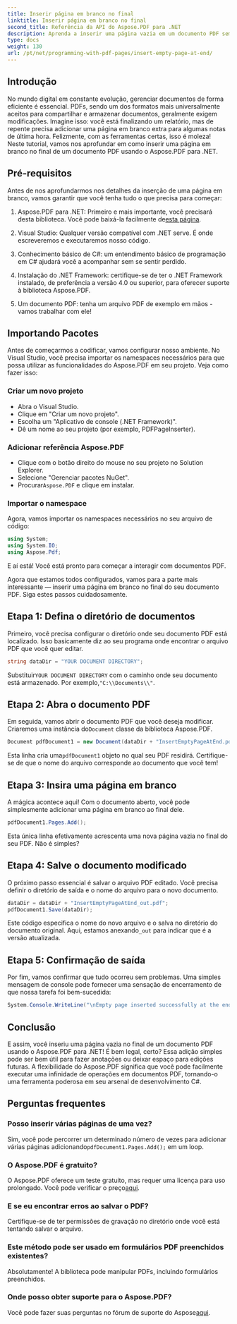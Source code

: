 ```yaml
---
title: Inserir página em branco no final
linktitle: Inserir página em branco no final
second_title: Referência da API do Aspose.PDF para .NET
description: Aprenda a inserir uma página vazia em um documento PDF sem esforço com o Aspose.PDF para .NET neste guia amigável para iniciantes. Perfeito para edições rápidas.
type: docs
weight: 130
url: /pt/net/programming-with-pdf-pages/insert-empty-page-at-end/
---
```

## Introdução

No mundo digital em constante evolução, gerenciar documentos de forma eficiente é essencial. PDFs, sendo um dos formatos mais universalmente aceitos para compartilhar e armazenar documentos, geralmente exigem modificações. Imagine isso: você está finalizando um relatório, mas de repente precisa adicionar uma página em branco extra para algumas notas de última hora. Felizmente, com as ferramentas certas, isso é moleza! Neste tutorial, vamos nos aprofundar em como inserir uma página em branco no final de um documento PDF usando o Aspose.PDF para .NET.

## Pré-requisitos

Antes de nos aprofundarmos nos detalhes da inserção de uma página em branco, vamos garantir que você tenha tudo o que precisa para começar:

1.  Aspose.PDF para .NET: Primeiro e mais importante, você precisará desta biblioteca. Você pode baixá-la facilmente de[esta página](https://releases.aspose.com/pdf/net/).

2. Visual Studio: Qualquer versão compatível com .NET serve. É onde escreveremos e executaremos nosso código.

3. Conhecimento básico de C#: um entendimento básico de programação em C# ajudará você a acompanhar sem se sentir perdido.

4. Instalação do .NET Framework: certifique-se de ter o .NET Framework instalado, de preferência a versão 4.0 ou superior, para oferecer suporte à biblioteca Aspose.PDF.

5. Um documento PDF: tenha um arquivo PDF de exemplo em mãos - vamos trabalhar com ele!

## Importando Pacotes

Antes de começarmos a codificar, vamos configurar nosso ambiente. No Visual Studio, você precisa importar os namespaces necessários para que possa utilizar as funcionalidades do Aspose.PDF em seu projeto. Veja como fazer isso:

### Criar um novo projeto

- Abra o Visual Studio.
- Clique em "Criar um novo projeto".
- Escolha um "Aplicativo de console (.NET Framework)".
- Dê um nome ao seu projeto (por exemplo, PDFPageInserter).

### Adicionar referência Aspose.PDF

- Clique com o botão direito do mouse no seu projeto no Solution Explorer.
- Selecione "Gerenciar pacotes NuGet".
-  Procurar`Aspose.PDF` e clique em instalar.

### Importar o namespace

Agora, vamos importar os namespaces necessários no seu arquivo de código:

```csharp
using System;
using System.IO;
using Aspose.Pdf;
```

E aí está! Você está pronto para começar a interagir com documentos PDF.

Agora que estamos todos configurados, vamos para a parte mais interessante — inserir uma página em branco no final do seu documento PDF. Siga estes passos cuidadosamente.

## Etapa 1: Defina o diretório de documentos

Primeiro, você precisa configurar o diretório onde seu documento PDF está localizado. Isso basicamente diz ao seu programa onde encontrar o arquivo PDF que você quer editar.

```csharp
string dataDir = "YOUR DOCUMENT DIRECTORY";
```

 Substituir`YOUR DOCUMENT DIRECTORY` com o caminho onde seu documento está armazenado. Por exemplo,`"C:\\Documents\\"`.

## Etapa 2: Abra o documento PDF

 Em seguida, vamos abrir o documento PDF que você deseja modificar. Criaremos uma instância do`Document` classe da biblioteca Aspose.PDF.

```csharp
Document pdfDocument1 = new Document(dataDir + "InsertEmptyPageAtEnd.pdf");
```

 Esta linha cria uma`pdfDocument1` objeto no qual seu PDF residirá. Certifique-se de que o nome do arquivo corresponde ao documento que você tem!

## Etapa 3: Insira uma página em branco

A mágica acontece aqui! Com o documento aberto, você pode simplesmente adicionar uma página em branco ao final dele. 

```csharp
pdfDocument1.Pages.Add();
```

Esta única linha efetivamente acrescenta uma nova página vazia no final do seu PDF. Não é simples?

## Etapa 4: Salve o documento modificado

O próximo passo essencial é salvar o arquivo PDF editado. Você precisa definir o diretório de saída e o nome do arquivo para o novo documento.

```csharp
dataDir = dataDir + "InsertEmptyPageAtEnd_out.pdf";
pdfDocument1.Save(dataDir);
```

 Este código especifica o nome do novo arquivo e o salva no diretório do documento original. Aqui, estamos anexando`_out` para indicar que é a versão atualizada.

## Etapa 5: Confirmação de saída

Por fim, vamos confirmar que tudo ocorreu sem problemas. Uma simples mensagem de console pode fornecer uma sensação de encerramento de que nossa tarefa foi bem-sucedida:

```csharp
System.Console.WriteLine("\nEmpty page inserted successfully at the end of document.\nFile saved at " + dataDir);
```

## Conclusão

E assim, você inseriu uma página vazia no final de um documento PDF usando o Aspose.PDF para .NET! É bem legal, certo? Essa adição simples pode ser bem útil para fazer anotações ou deixar espaço para edições futuras. A flexibilidade do Aspose.PDF significa que você pode facilmente executar uma infinidade de operações em documentos PDF, tornando-o uma ferramenta poderosa em seu arsenal de desenvolvimento C#.

## Perguntas frequentes

### Posso inserir várias páginas de uma vez?
 Sim, você pode percorrer um determinado número de vezes para adicionar várias páginas adicionando`pdfDocument1.Pages.Add();` em um loop.

### O Aspose.PDF é gratuito?
 O Aspose.PDF oferece um teste gratuito, mas requer uma licença para uso prolongado. Você pode verificar o preço[aqui](https://purchase.aspose.com/buy).

### E se eu encontrar erros ao salvar o PDF?
Certifique-se de ter permissões de gravação no diretório onde você está tentando salvar o arquivo.

### Este método pode ser usado em formulários PDF preenchidos existentes?
Absolutamente! A biblioteca pode manipular PDFs, incluindo formulários preenchidos.

### Onde posso obter suporte para o Aspose.PDF?
 Você pode fazer suas perguntas no fórum de suporte do Aspose[aqui](https://forum.aspose.com/c/pdf/10).